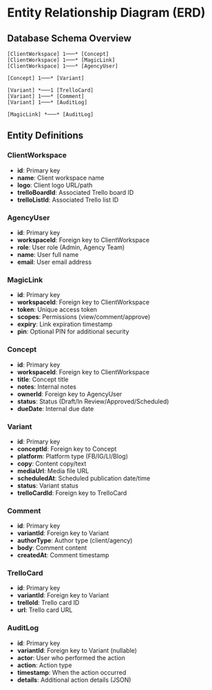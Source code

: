 # Entity Relationship Diagram (ERD)

## Database Schema Overview

```
[ClientWorkspace] 1───* [Concept]
[ClientWorkspace] 1───* [MagicLink]
[ClientWorkspace] 1───* [AgencyUser]

[Concept] 1───* [Variant]

[Variant] *───1 [TrelloCard]
[Variant] 1───* [Comment]
[Variant] 1───* [AuditLog]

[MagicLink] *───* [AuditLog]
```

## Entity Definitions

### ClientWorkspace
- **id**: Primary key
- **name**: Client workspace name
- **logo**: Client logo URL/path
- **trelloBoardId**: Associated Trello board ID
- **trelloListId**: Associated Trello list ID

### AgencyUser
- **id**: Primary key
- **workspaceId**: Foreign key to ClientWorkspace
- **role**: User role (Admin, Agency Team)
- **name**: User full name
- **email**: User email address

### MagicLink
- **id**: Primary key
- **workspaceId**: Foreign key to ClientWorkspace
- **token**: Unique access token
- **scopes**: Permissions (view/comment/approve)
- **expiry**: Link expiration timestamp
- **pin**: Optional PIN for additional security

### Concept
- **id**: Primary key
- **workspaceId**: Foreign key to ClientWorkspace
- **title**: Concept title
- **notes**: Internal notes
- **ownerId**: Foreign key to AgencyUser
- **status**: Status (Draft/In Review/Approved/Scheduled)
- **dueDate**: Internal due date

### Variant
- **id**: Primary key
- **conceptId**: Foreign key to Concept
- **platform**: Platform type (FB/IG/LI/Blog)
- **copy**: Content copy/text
- **mediaUrl**: Media file URL
- **scheduledAt**: Scheduled publication date/time
- **status**: Variant status
- **trelloCardId**: Foreign key to TrelloCard

### Comment
- **id**: Primary key
- **variantId**: Foreign key to Variant
- **authorType**: Author type (client/agency)
- **body**: Comment content
- **createdAt**: Comment timestamp

### TrelloCard
- **id**: Primary key
- **variantId**: Foreign key to Variant
- **trelloId**: Trello card ID
- **url**: Trello card URL

### AuditLog
- **id**: Primary key
- **variantId**: Foreign key to Variant (nullable)
- **actor**: User who performed the action
- **action**: Action type
- **timestamp**: When the action occurred
- **details**: Additional action details (JSON)
